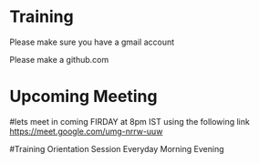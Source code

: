 # Training
Please make sure you have a gmail account

Please make a github.com








# Upcoming Meeting
#lets meet in coming FIRDAY 
at 8pm IST using the following link
https://meet.google.com/umg-nrrw-uuw

#Training Orientation Session
Everyday 
Morning 
Evening 
